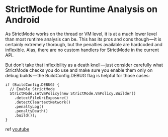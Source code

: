 # StrictMode for Runtime Analysis on Android
As StrictMode works on the thread or VM level, it is at a much lower level than most runtime analysis can be. 
This has its pros and cons though — it is certainly extremely thorough, but the penalties available are hardcoded and inflexible. 
Alas, there are no custom handlers for StrictMode in the current API.

But don’t take that inflexibility as a death knell — just consider carefully what StrictMode checks you do use and make sure you 
enable them only on debug builds — the BuildConfig.DEBUG flag is helpful for those cases:

    if (BuildConfig.DEBUG) {
      // Enable StrictMode
      StrictMode.setVmPolicy(new StrictMode.VmPolicy.Builder()
        .detectFileUriExposure()
        .detectCleartextNetwork()
        .penaltyLog()
        .penaltyDeath()
        .build());
    }

ref [youtube](https://www.youtube.com/watch?v=oGrXdxpWgyY?utm_campaign=android_series_strictmode_012116&utm_source=medium&utm_medium=blog)
